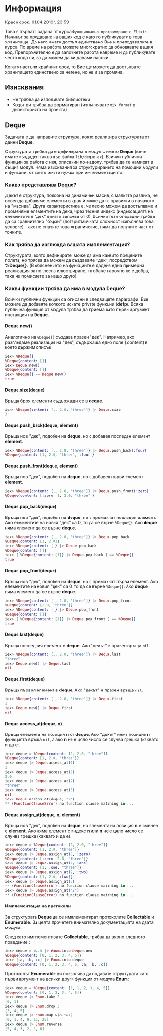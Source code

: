 # Информация

Краен срок: 01.04.2019г, 23:59

Това е първата задача от курса `Функционално програмиране с Elixir`.
Начинът за предаване на вашия код е като го публикувате в това хранилище. До него имате достъп единствено Вие и преподавалите в курса. По време на работа можете многократно да обновявате вашия код. Препоръчително е да започнете работа навреме и да публикувате често кода си, за да можем да ви даваме насоки.

Когато настъпи крайният срок, то Вие ще можете да достъпвате хранилището единствено за четене, но не и за промяна.

## Изисквания

- Не трябва да използвате библиотеки
- Кодът ви трябва да форматиран (изпълнявате `mix format` в директорията на проекта)

## Deque

Задачата е да направите структура, която реализира структурата от данни **Deque**.

Структурата трябва да е дефинирана в модул с името **Deque** (вече имате създаден такъв във файла `lib/deque.ex`). Всички публични функции за работа с нея, описанин по-надолу, трябва да се намират в същия модул. Няма изисквания за структурирането на помощни модули и функции, от които имате нужда при имплементацията.

### Какво представлява Deque?

Декът е структура, подобна на динамичен масив, с малката разлика, че освен да добавяме елементи в края ѝ може да го правим и в началото на "масива". Друга характеристика е, че лесно можем да достъпваме и променяме елементите на дека, чрез техния индекс (индексацията на елементите в "дек" винаги започва от 0). Всички тези операции трябва да са сравнително "бързи" (логаритмичната сложност изпълнява това условие) - ако не спазите това ограничение, няма да получите част от точките.

### Как трябва да изглежда вашата имплементация?

Структурата, която дефинирате, може да има каквито прецените полета, но трябва да можем да създаваме "дек", посредством **%Deque{}**. (В обяснението на функциите е дадена една примерна реализация за по-лесно илюстриране, тя обаче нарочно не е добра, така че помислете за нещо друго)

### Какви функции трябва да има в модула Deque?

Всички публични функции са описани в следващите параграфи. Вие можете да добавяте колкото искате private функции (**defp**). Всяка публична функция от модула трябва да приема като първи аргумент инстанция на **Deque**.

#### Deque.new()

Аналогично на `%Deque{}` създава празен "дек". Например, ако разгледаме реализация на "дек", съдържаща едно поле (:content) в което държим списък.

```elixir
iex> %Deque{}
%Deque{content: []}
iex> Deque.new()
%Deque{content: []}
iex> %Deque{} == Deque.new()
true
```

#### Deque.size(deque)

Връща броя елементи съдържащи се в **deque**.

```elixir
iex> %Deque{content: [1, 2.0, "three"]} |> Deque.size
3
```

#### Deque.push_back(deque, element)

Връща нов "дек", подобен на **deque**, но с добавен последен елемент **element**.

```elixir
iex> %Deque{content: [1, 2.0, "three"]} |> Deque.push_back(:four)
%Deque{content: [1, 2.0, "three", :four]}
```

#### Deque.push_front(deque, element)

Връща нов "дек", подобен на **deque**, но с добавен първи елемент **element**.

```elixir
iex> %Deque{content: [1, 2.0, "three"]} |> Deque.push_front(:zero)
%Deque{content: [:zero, 1, 2.0, "three"]}
```

#### Deque.pop_back(deque)

Връща нов "дек", подобен на **deque**, но с премахнат последен елемент. Ако елементите на новия "дек" са 0, то да се върне `%Deque{}`. Ако **deque** няма елемент да се върне **deque**.

```elixir
iex> %Deque{content: [1, 2.0, "three"]} |> Deque.pop_back
%Deque{content: [1, 2.0]}
iex> %Deque{content: []} |> Deque.pop_back
%Deque{content: []}
iex> ( %Deque{content: [1]} |> Deque.pop_back ) == %Deque{}
true
```

#### Deque.pop_front(deque)

Връща нов "дек", подобен на **deque**, но с премахнат първи елемент. Ако елементите на новия "дек" са 0, то да се върне `%Deque{}`. Ако **deque** няма елемент да се върне **deque**.

```elixir
iex> %Deque{content: [1, 2.0, "three"]} |> Deque.pop_front
%Deque{content: [2.0, "three"]}
iex> %Deque{content: []} |> Deque.pop_front
%Deque{content: []}
iex> ( %Deque{content: [1]} |> Deque.pop_front ) == %Deque{}
true
```

#### Deque.last(deque)

Връща последния елемент в **deque**. Ако "декът" е празен връща `nil`.

```elixir
iex> %Deque{content: [1, 2.0, "three"]} |> Deque.last
"three"
iex> Deque.new() |> Deque.last
nil
```

#### Deque.first(deque)

Връща първия елемент в **deque**. Ако "декът" е празен връща `nil`.

```elixir
iex> %Deque{content: [1, 2.0, "three"]} |> Deque.first
1
iex> Deque.new() |> Deque.first
nil
```

#### Deque.access_at(deque, n)

Връща елемента на позиция **n** от **deque**. Ако "декът" няма позиция **n** функцията връща `nil`, а ако **n** не е цяло число се случва грешка (каквато и да е).

```elixir
iex> deque = %Deque{content: [1, 2.0, "three"]}
%Deque{content: [1, 2.0, "three"]}
iex> deque |> Deque.access_at(0)
1
iex> deque |> Deque.access_at(1)
2.0
iex> deque |> Deque.access_at(2)
"three"
iex> deque |> Deque.access_at(3)
nil
iex> Deque.access_at(deque, "2")
** (FunctionClauseError) no function clause matching in ...
```

#### Deque.assign_at(deque, n, element)

Връща нов "дек", подобен на **deque**, но елемента на позиция **n** е сменен с **element**. Ако няма елемент с индекс **n** или **n** не е цяло число се случва грешка (каквато и да е).

```elixir
iex> deque = %Deque{content: [1, 2.0, "three"]}
%Deque{content: [1, 2.0, "three"]}
iex> deque |> Deque.assign_at(0, :zero)
%Deque{content: [:zero, 2.0, "three"]}
iex> deque |> Deque.assign_at(1, :one)
%Deque{content: [1, :one, "three"]}
iex> deque |> Deque.assign_at(2, :two)
%Deque{content: [1, 2.0, :two]}
iex> deque |> Deque.assign_at(3)
** (FunctionClauseError) no function clause matching in ...
iex> deque |> Deque.assign_at("2")
** (FunctionClauseError) no function clause matching in ...
```

#### Имплементация на протоколи

За структурата **Deque** да се имплементират протоколите **Collectable** и **Enumerable**. За целта прочетете внимателно документацията на двата модула.

След като имплементирате **Collectable**, трябва да вярно следното поведение :

```elixir
iex> deque = 0..5 |> Enum.into Deque.new
%Deque{content: [0, 1, 2, 3, 4, 5]}
iex> [:a, :b, :c] |> Enum.into deque
%Deque{content: [0, 1, 2, 3, 4, 5, :a, :b, :c]}
```

Протоколът **Enumerable** ви позволява да подавате структурата като първи аргумент на всички други функции от модула **Enum**:

```elixir
iex> deque = %Deque{content: [0, 1, 2, 3, 4, 5]}
%Deque{content: [0, 1, 2, 3, 4, 5]}
iex> deque |> Enum.take 2
[0, 1]
iex> deque |> Enum.drop 3
[3, 4, 5]
iex> deque |> Enum.map &(&1*&1)
[0, 1, 4, 9, 16, 25]
iex> deque |> Enum.reverse
[5, 4, 3, 2, 1, 0]
```
